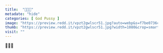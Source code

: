 ```yaml
---
title:  "🍆🍆🍆"
metadate: "hide"
categories: [ God Pussy ]
image: "https://preview.redd.it/vpzt2gwlscr51.jpg?auto=webp&s=f7be0736c942db5b3737415b3a8fce3ce78c896f"
thumb: "https://preview.redd.it/vpzt2gwlscr51.jpg?width=1080&crop=smart&auto=webp&s=1b9b9d23acbfeb8df32d29aa281b3402d0127de9"
visit: ""
---
```

🍆🍆🍆
